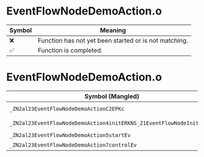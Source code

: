 # EventFlowNodeDemoAction.o
| Symbol | Meaning 
| ------------- | ------------- 
| :x: | Function has not yet been started or is not matching. 
| :white_check_mark: | Function is completed. 


# EventFlowNodeDemoAction.o
| Symbol (Mangled) | Symbol (Demangled) | Decompiled? |
| ------------- |  ------------- | ------------- |
| `_ZN2al23EventFlowNodeDemoActionC2EPKc` | `al::EventFlowNodeDemoAction::EventFlowNodeDemoAction(char const*)` | :x: |
| `_ZN2al23EventFlowNodeDemoAction4initERKNS_21EventFlowNodeInitInfoE` | `al::EventFlowNodeDemoAction::init(al::EventFlowNodeInitInfo const&)` | :x: |
| `_ZN2al23EventFlowNodeDemoAction5startEv` | `al::EventFlowNodeDemoAction::start(void)` | :x: |
| `_ZN2al23EventFlowNodeDemoAction7controlEv` | `al::EventFlowNodeDemoAction::control(void)` | :x: |
